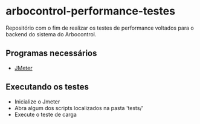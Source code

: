 # arbocontrol-performance-testes

Repositório com o fim de realizar os testes de performance voltados para o backend do sistema do Arbocontrol.

## Programas necessários

- [JMeter](http://jmeter.apache.org/)

## Executando os testes
- Inicialize o Jmeter 
- Abra algum dos scripts localizados na pasta 'tests/'
- Execute o teste de carga
